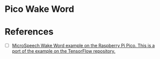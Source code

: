 # Pico Wake Word


# References

- [ ] [MicroSpeech Wake Word example on the Raspberry Pi Pico. This is a port of the example on the TensorFlow repository.](https://github.com/henriwoodcock/pico-wake-word/)
